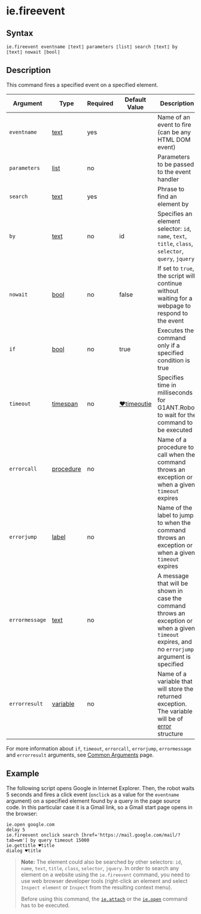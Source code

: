 # ie.fireevent

## Syntax

```G1ANT
ie.fireevent eventname ⟦text⟧ parameters ⟦list⟧ search ⟦text⟧ by ⟦text⟧ nowait ⟦bool⟧
```

## Description

This command fires a specified event on a specified element.

| Argument | Type | Required | Default Value | Description |
| -------- | ---- | -------- | ------------- | ----------- |
|`eventname`| [text](../../G1ANT.Language/Structures/TextStructure.md) | yes |  | Name of an event to fire (can be any HTML DOM event) |
|`parameters`| [list](../../G1ANT.Language/Structures/ListStructure.md) | no |  | Parameters to be passed to the event handler |
|`search`| [text](../../G1ANT.Language/Structures/TextStructure.md) | yes | | Phrase to find an element by |
|`by`| [text](../../G1ANT.Language/Structures/TextStructure.md) | no | id | Specifies an element selector: `id`, `name`, `text`, `title`, `class`, `selector`, `query`, `jquery` |
|`nowait`| [bool](../../G1ANT.Language/Structures/BooleanStructure.md) | no | false | If set to `true`, the script will continue without waiting for a webpage to respond to the event |
| `if`           | [bool](../../G1ANT.Language/Structures/BooleanStructure.md) | no       | true                                                        | Executes the command only if a specified condition is true   |
| `timeout`      | [timespan](../../G1ANT.Language/Structures/TimeSpanStructure.md) | no       | [♥timeoutie](../Variables/TimeoutIEVariable.md) | Specifies time in milliseconds for G1ANT.Robot to wait for the command to be executed |
| `errorcall`    | [procedure](../../G1ANT.Language/Structures/ProcedureStructure.md) | no       |                                                             | Name of a procedure to call when the command throws an exception or when a given `timeout` expires |
| `errorjump`    | [label](../../G1ANT.Language/Structures/LabelStructure.md) | no       |                                                             | Name of the label to jump to when the command throws an exception or when a given `timeout` expires |
| `errormessage` | [text](../../G1ANT.Language/Structures/TextStructure.md) | no       |                                                             | A message that will be shown in case the command throws an exception or when a given `timeout` expires, and no `errorjump` argument is specified |
| `errorresult`  | [variable](../../G1ANT.Language/Structures/VariableStructure.md) | no       |                                                             | Name of a variable that will store the returned exception. The variable will be of [error](../../G1ANT.Language/Structures/ErrorStructure.md) structure  |

For more information about `if`, `timeout`, `errorcall`, `errorjump`, `errormessage` and `errorresult` arguments, see [Common Arguments](../../../appendices/common-arguments.md) page.

## Example

The following script opens Google in Internet Explorer. Then, the robot waits 5 seconds and fires a click event (`onclick` as a value for the `eventname` argument) on a specified element found by a query in the page source code. In this particular case it is a Gmail link, so a Gmail start page opens in the browser:

```G1ANT
ie.open google.com
delay 5
ie.fireevent onclick search [href='https://mail.google.com/mail/?tab=wm'] by query timeout 15000
ie.gettitle ♥title
dialog ♥title
```

> **Note:** The element could also be searched by other selectors: `id`, `name`, `text`, `title`, `class`, `selector`, `jquery`. In order to search any element on a website using the `ie.fireevent` command, you need to use web browser developer tools (right-click an element and select `Inspect element` or `Inspect` from the resulting context menu).
>
> Before using this command, the [`ie.attach`](IEAttachCommand.md) or the [`ie.open`](IEOpenCommand.md) command has to be executed.
